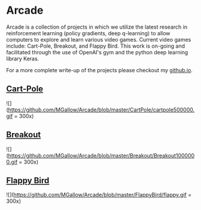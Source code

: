 # Arcade

Arcade is a collection of projects in which we utilize the latest research in reinforcement learning (policy gradients, deep q-learning) to allow computers to explore and learn various video games. Current video games include: Cart-Pole, Breakout, and Flappy Bird. This work is on-going and facilitated through the use of OpenAI's gym and the python deep learning library Keras.

For a more complete write-up of the projects please checkout my [github.io](https://mgallow.github.io/Arcade/).

## [Cart-Pole](https://github.com/MGallow/Arcade/tree/master/CartPole)

![](https://github.com/MGallow/Arcade/blob/master/CartPole/cartpole500000.gif = 300x)

## [Breakout](https://github.com/MGallow/Arcade/tree/master/Breakout)

![](https://github.com/MGallow/Arcade/blob/master/Breakout/Breakout1000000.gif = 300x)

## [Flappy Bird](https://github.com/MGallow/Arcade/tree/master/FlappyBird)

![](https://github.com/MGallow/Arcade/blob/master/FlappyBird/flappy.gif = 300x)
